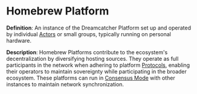# Homebrew Platform

**Definition**: An instance of the Dreamcatcher Platform set up and operated by individual [Actors](#actor) or small groups, typically running on personal hardware.

**Description**: Homebrew Platforms contribute to the ecosystem's decentralization by diversifying hosting sources. They operate as full participants in the network when adhering to platform [Protocols](#protocol), enabling their operators to maintain sovereignty while participating in the broader ecosystem. These platforms can run in [Consensus Mode](#consensus-mode) with other instances to maintain network synchronization. 